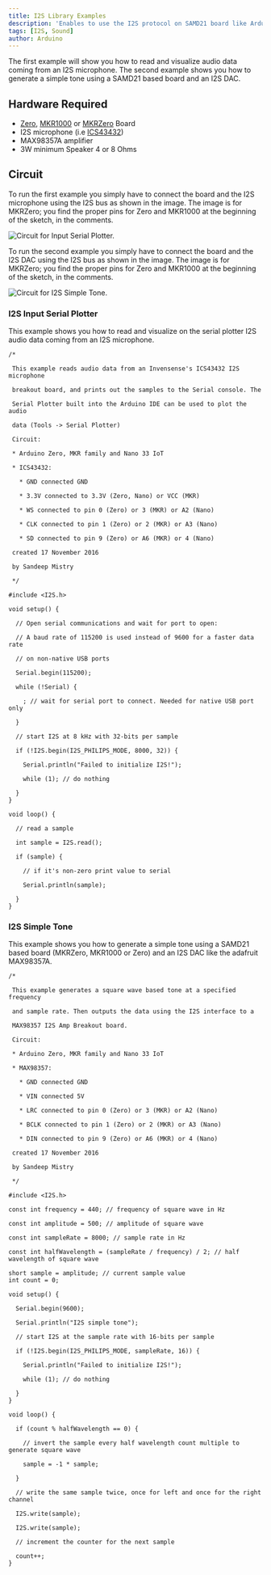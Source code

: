 ```yaml
---
title: I2S Library Examples
description: 'Enables to use the I2S protocol on SAMD21 board like Arduino Zero, Arduino MKRZero and Arduino MKR1000.'
tags: [I2S, Sound]
author: Arduino
---
```


The first example will show you how to read and visualize audio data coming from an I2S microphone. The second example shows you how to generate a simple tone using a SAMD21 based board and an I2S DAC.

## Hardware Required

- [Zero](/hardware/zero), [MKR1000](/hardware/mkr-1000-wifi) or [MKRZero](/hardware/mkr-zero) Board
- I2S microphone (i.e [ICS43432](http://www.invensense.com/wp-content/uploads/2015/02/ICS-43432_DS.pdf))
- MAX98357A amplifier
- 3W minimum Speaker 4 or 8 Ohms

## Circuit

To run the first example you simply have to connect the board and the I2S microphone using the I2S bus as shown in the image. The image is for MKRZero; you find the proper pins for Zero and MKR1000 at the beginning of the sketch, in the comments.

![Circuit for Input Serial Plotter.](assets/I2SMIC.png)

To run the second example you simply have to connect the board and the I2S DAC using the I2S bus as shown in the image.  The image is for MKRZero; you find the proper pins for Zero and MKR1000 at the beginning of the sketch, in the comments.

![Circuit for I2S Simple Tone.](assets/I2SDAC_PINOK.png)


### I2S Input Serial Plotter

This example shows you how to read and visualize on the serial plotter I2S audio data coming from an I2S microphone.

```arduino
/*

 This example reads audio data from an Invensense's ICS43432 I2S microphone

 breakout board, and prints out the samples to the Serial console. The

 Serial Plotter built into the Arduino IDE can be used to plot the audio

 data (Tools -> Serial Plotter)

 Circuit:

 * Arduino Zero, MKR family and Nano 33 IoT

 * ICS43432:

   * GND connected GND

   * 3.3V connected to 3.3V (Zero, Nano) or VCC (MKR)

   * WS connected to pin 0 (Zero) or 3 (MKR) or A2 (Nano)

   * CLK connected to pin 1 (Zero) or 2 (MKR) or A3 (Nano)

   * SD connected to pin 9 (Zero) or A6 (MKR) or 4 (Nano)

 created 17 November 2016

 by Sandeep Mistry

 */

#include <I2S.h>

void setup() {

  // Open serial communications and wait for port to open:

  // A baud rate of 115200 is used instead of 9600 for a faster data rate

  // on non-native USB ports

  Serial.begin(115200);

  while (!Serial) {

    ; // wait for serial port to connect. Needed for native USB port only

  }

  // start I2S at 8 kHz with 32-bits per sample

  if (!I2S.begin(I2S_PHILIPS_MODE, 8000, 32)) {

    Serial.println("Failed to initialize I2S!");

    while (1); // do nothing

  }
}

void loop() {

  // read a sample

  int sample = I2S.read();

  if (sample) {

    // if it's non-zero print value to serial

    Serial.println(sample);

  }
}
```

### I2S Simple Tone

This example shows you how to generate a simple tone using a SAMD21 based board (MKRZero, MKR1000 or Zero) and an I2S DAC like the adafruit MAX98357A.

```
/*

 This example generates a square wave based tone at a specified frequency

 and sample rate. Then outputs the data using the I2S interface to a

 MAX98357 I2S Amp Breakout board.

 Circuit:

 * Arduino Zero, MKR family and Nano 33 IoT

 * MAX98357:

   * GND connected GND

   * VIN connected 5V

   * LRC connected to pin 0 (Zero) or 3 (MKR) or A2 (Nano)

   * BCLK connected to pin 1 (Zero) or 2 (MKR) or A3 (Nano)

   * DIN connected to pin 9 (Zero) or A6 (MKR) or 4 (Nano)

 created 17 November 2016

 by Sandeep Mistry

 */

#include <I2S.h>

const int frequency = 440; // frequency of square wave in Hz

const int amplitude = 500; // amplitude of square wave

const int sampleRate = 8000; // sample rate in Hz

const int halfWavelength = (sampleRate / frequency) / 2; // half wavelength of square wave

short sample = amplitude; // current sample value
int count = 0;

void setup() {

  Serial.begin(9600);

  Serial.println("I2S simple tone");

  // start I2S at the sample rate with 16-bits per sample

  if (!I2S.begin(I2S_PHILIPS_MODE, sampleRate, 16)) {

    Serial.println("Failed to initialize I2S!");

    while (1); // do nothing

  }
}

void loop() {

  if (count % halfWavelength == 0) {

    // invert the sample every half wavelength count multiple to generate square wave

    sample = -1 * sample;

  }

  // write the same sample twice, once for left and once for the right channel

  I2S.write(sample);

  I2S.write(sample);

  // increment the counter for the next sample

  count++;
}
```
